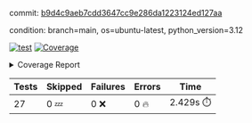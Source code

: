 commit: [b9d4c9aeb7cdd3647cc9e286da1223124ed127aa](https://github.com/rcmdnk/boto3-session/tree/b9d4c9aeb7cdd3647cc9e286da1223124ed127aa)

condition: branch=main, os=ubuntu-latest, python_version=3.12

[![test](https://github.com/rcmdnk/boto3-session/actions/workflows/test.yml/badge.svg)](https://github.com/rcmdnk/boto3-session/actions/runs/18852467655)
<a href="https://github.com/rcmdnk/boto3-session/blob/b9d4c9aeb7cdd3647cc9e286da1223124ed127aa/README.md"><img alt="Coverage" src="https://img.shields.io/badge/Coverage-44%25-orange.svg" /></a><details><summary>Coverage Report </summary><table><tr><th>File</th><th>Stmts</th><th>Miss</th><th>Cover</th><th>Missing</th></tr><tbody><tr><td colspan="5"><b>src/boto3_session</b></td></tr><tr><td>&nbsp; &nbsp;<a href="https://github.com/rcmdnk/boto3-session/blob/b9d4c9aeb7cdd3647cc9e286da1223124ed127aa/src/boto3_session/__init__.py">\_\_init\_\_.py</a></td><td>8</td><td>2</td><td>75%</td><td><a href="https://github.com/rcmdnk/boto3-session/blob/b9d4c9aeb7cdd3647cc9e286da1223124ed127aa/src/boto3_session/__init__.py#L11-L12">11&ndash;12</a></td></tr><tr><td>&nbsp; &nbsp;<a href="https://github.com/rcmdnk/boto3-session/blob/b9d4c9aeb7cdd3647cc9e286da1223124ed127aa/src/boto3_session/session.py">session.py</a></td><td>70</td><td>2</td><td>97%</td><td><a href="https://github.com/rcmdnk/boto3-session/blob/b9d4c9aeb7cdd3647cc9e286da1223124ed127aa/src/boto3_session/session.py#L93-L95">93&ndash;95</a></td></tr><tr><td>&nbsp; &nbsp;<a href="https://github.com/rcmdnk/boto3-session/blob/b9d4c9aeb7cdd3647cc9e286da1223124ed127aa/src/boto3_session/sso_login.py">sso_login.py</a></td><td>236</td><td>174</td><td>26%</td><td><a href="https://github.com/rcmdnk/boto3-session/blob/b9d4c9aeb7cdd3647cc9e286da1223124ed127aa/src/boto3_session/sso_login.py#L103-L141">103&ndash;141</a>, <a href="https://github.com/rcmdnk/boto3-session/blob/b9d4c9aeb7cdd3647cc9e286da1223124ed127aa/src/boto3_session/sso_login.py#L145-L175">145&ndash;175</a>, <a href="https://github.com/rcmdnk/boto3-session/blob/b9d4c9aeb7cdd3647cc9e286da1223124ed127aa/src/boto3_session/sso_login.py#L184-L191">184&ndash;191</a>, <a href="https://github.com/rcmdnk/boto3-session/blob/b9d4c9aeb7cdd3647cc9e286da1223124ed127aa/src/boto3_session/sso_login.py#L202-L274">202&ndash;274</a>, <a href="https://github.com/rcmdnk/boto3-session/blob/b9d4c9aeb7cdd3647cc9e286da1223124ed127aa/src/boto3_session/sso_login.py#L284-L352">284&ndash;352</a>, <a href="https://github.com/rcmdnk/boto3-session/blob/b9d4c9aeb7cdd3647cc9e286da1223124ed127aa/src/boto3_session/sso_login.py#L356-L363">356&ndash;363</a>, <a href="https://github.com/rcmdnk/boto3-session/blob/b9d4c9aeb7cdd3647cc9e286da1223124ed127aa/src/boto3_session/sso_login.py#L367-L369">367&ndash;369</a>, <a href="https://github.com/rcmdnk/boto3-session/blob/b9d4c9aeb7cdd3647cc9e286da1223124ed127aa/src/boto3_session/sso_login.py#L373-L382">373&ndash;382</a>, <a href="https://github.com/rcmdnk/boto3-session/blob/b9d4c9aeb7cdd3647cc9e286da1223124ed127aa/src/boto3_session/sso_login.py#L388-L392">388&ndash;392</a>, <a href="https://github.com/rcmdnk/boto3-session/blob/b9d4c9aeb7cdd3647cc9e286da1223124ed127aa/src/boto3_session/sso_login.py#L402-L424">402&ndash;424</a>, <a href="https://github.com/rcmdnk/boto3-session/blob/b9d4c9aeb7cdd3647cc9e286da1223124ed127aa/src/boto3_session/sso_login.py#L430">430</a>, <a href="https://github.com/rcmdnk/boto3-session/blob/b9d4c9aeb7cdd3647cc9e286da1223124ed127aa/src/boto3_session/sso_login.py#L434">434</a>, <a href="https://github.com/rcmdnk/boto3-session/blob/b9d4c9aeb7cdd3647cc9e286da1223124ed127aa/src/boto3_session/sso_login.py#L438">438</a>, <a href="https://github.com/rcmdnk/boto3-session/blob/b9d4c9aeb7cdd3647cc9e286da1223124ed127aa/src/boto3_session/sso_login.py#L445-L454">445&ndash;454</a>, <a href="https://github.com/rcmdnk/boto3-session/blob/b9d4c9aeb7cdd3647cc9e286da1223124ed127aa/src/boto3_session/sso_login.py#L457">457</a>, <a href="https://github.com/rcmdnk/boto3-session/blob/b9d4c9aeb7cdd3647cc9e286da1223124ed127aa/src/boto3_session/sso_login.py#L460">460</a>, <a href="https://github.com/rcmdnk/boto3-session/blob/b9d4c9aeb7cdd3647cc9e286da1223124ed127aa/src/boto3_session/sso_login.py#L465-L472">465&ndash;472</a>, <a href="https://github.com/rcmdnk/boto3-session/blob/b9d4c9aeb7cdd3647cc9e286da1223124ed127aa/src/boto3_session/sso_login.py#L475-L477">475&ndash;477</a>, <a href="https://github.com/rcmdnk/boto3-session/blob/b9d4c9aeb7cdd3647cc9e286da1223124ed127aa/src/boto3_session/sso_login.py#L493-L494">493&ndash;494</a>, <a href="https://github.com/rcmdnk/boto3-session/blob/b9d4c9aeb7cdd3647cc9e286da1223124ed127aa/src/boto3_session/sso_login.py#L497">497</a>, <a href="https://github.com/rcmdnk/boto3-session/blob/b9d4c9aeb7cdd3647cc9e286da1223124ed127aa/src/boto3_session/sso_login.py#L500-L510">500&ndash;510</a></td></tr><tr><td><b>TOTAL</b></td><td><b>316</b></td><td><b>178</b></td><td><b>44%</b></td><td>&nbsp;</td></tr></tbody></table></details>

| Tests | Skipped | Failures | Errors | Time |
| ----- | ------- | -------- | -------- | ------------------ |
| 27 | 0 :zzz: | 0 :x: | 0 :fire: | 2.429s :stopwatch: |

